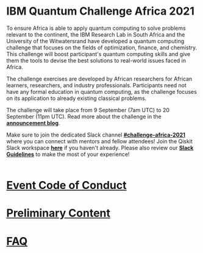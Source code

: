 # IBM Quantum Challenge Africa 2021

To ensure Africa is able to apply quantum computing to solve problems relevant to the continent, the IBM Research Lab in South Africa and the University of the Witwatersrand have developed a quantum computing challenge that focuses on the fields of optimization, finance, and chemistry. This challenge will boost participant's quantum computing skills and give them the tools to devise the best solutions to real-world issues faced in Africa.

The challenge exercises are developed by African researchers for African learners, researchers, and industry professionals. Participants need not have any formal education in quantum computing, as the challenge focuses on its application to already existing classical problems.

The challenge will take place from 9 September (7am UTC) to 20 September (11pm UTC). Read more about the challenge in the **[announcement blog](https://medium.com/qiskit/ibm-quantum-challenge-africa-how-african-researchers-are-building-a-quantum-community-from-the-5e524f623a99)**.

Make sure to join the dedicated Slack channel **[#challenge-africa-2021](https://ibm.co/Africa_Slack)** where you can connect with mentors and fellow attendees!   Join the Qiskit Slack workspace **[here](https://ibm.co/joinqiskitslack)** if you haven't already. Please also review our **[Slack Guidelines](https://github.com/qiskit-community/ibm-quantum-challenge-africa-2021/blob/main/slack-details-and-guidelines.md)** to make the most of your experience!
<br><br>
# [Event Code of Conduct](https://github.com/qiskit-community/ibm-quantum-challenge-africa-2021/blob/main/code%20of%20conduct-for-participants.md)

# [Preliminary Content](https://github.com/qiskit-community/ibm-quantum-challenge-africa-2021/blob/main/preliminary_content.md)

# [FAQ](https://github.com/qiskit-community/ibm-quantum-challenge-africa-2021/blob/main/faq.md)

